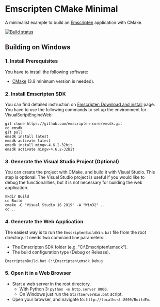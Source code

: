 # Emscripten CMake Minimal

A minimalist example to build an [Emscripten](https://emscripten.org) application with CMake.

[![Build status](https://ci.appveyor.com/api/projects/status/nwgrvu5xdvp3eej4?svg=true)](https://ci.appveyor.com/project/kovacsv/emscriptencmakeminimal)

## Building on Windows

### 1. Install Prerequisites

You have to install the following software:
- [CMake](https://cmake.org) (3.6 minimum version is needed).

### 2. Install Emscripten SDK

You can find detailed instruction on [Emscripten Download and install](https://emscripten.org/docs/getting_started/downloads.html) page. You have to use the following commands to set up the environment for VisualScriptEngineWeb:

```
git clone https://github.com/emscripten-core/emsdk.git
cd emsdk
git pull
emsdk install latest
emsdk activate latest
emsdk install mingw-4.6.2-32bit
emsdk activate mingw-4.6.2-32bit
```

### 3. Generate the Visual Studio Project (Optional)

You can create the project with CMake, and build it with Visual Studio. This step is optional. The Visual Studio project is useful if you would like to debug the functionalities, but it is not necessary for building the web application.

```
mkdir Build
cd Build
cmake -G "Visual Studio 16 2019" -A "Win32" ..
cd ..
```

### 4. Generate the Web Application

The easiest way is to run the `EmscriptenBuildWin.bat` file from the root directory. It needs two command line parameters:
- The Emscripten SDK folder (e.g. "C:\Emscripten\emsdk").
- The build configuration type (Debug or Release).

```
EmscriptenBuild.bat C:\Emscripten\emsdk Debug
```

### 5. Open it in a Web Browser

- Start a web server in the root directory.
  - With Python 3: `python -m http.server 8000`.
  - On Windows just run the `StartServerWin.bat` script.
- Open your browser, and navigate to: `http://localhost:8000/BuildEm`.
